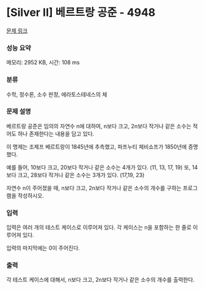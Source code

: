 # [Silver II] 베르트랑 공준 - 4948 

[문제 링크](https://www.acmicpc.net/problem/4948) 

### 성능 요약

메모리: 2952 KB, 시간: 108 ms

### 분류

수학, 정수론, 소수 판정, 에라토스테네스의 체

### 문제 설명

<p>베르트랑 공준은 임의의 자연수 n에 대하여, n보다 크고, 2n보다 작거나 같은 소수는 적어도 하나 존재한다는 내용을 담고 있다.</p>

<p>이 명제는 조제프 베르트랑이 1845년에 추측했고, 파프누티 체비쇼프가 1850년에 증명했다.</p>

<p>예를 들어, 10보다 크고, 20보다 작거나 같은 소수는 4개가 있다. (11, 13, 17, 19) 또, 14보다 크고, 28보다 작거나 같은 소수는 3개가 있다. (17,19, 23)</p>

<p>자연수 n이 주어졌을 때, n보다 크고, 2n보다 작거나 같은 소수의 개수를 구하는 프로그램을 작성하시오. </p>

### 입력 

 <p>입력은 여러 개의 테스트 케이스로 이루어져 있다. 각 케이스는 n을 포함하는 한 줄로 이루어져 있다.</p>

<p>입력의 마지막에는 0이 주어진다.</p>

### 출력 

 <p>각 테스트 케이스에 대해서, n보다 크고, 2n보다 작거나 같은 소수의 개수를 출력한다.</p>

